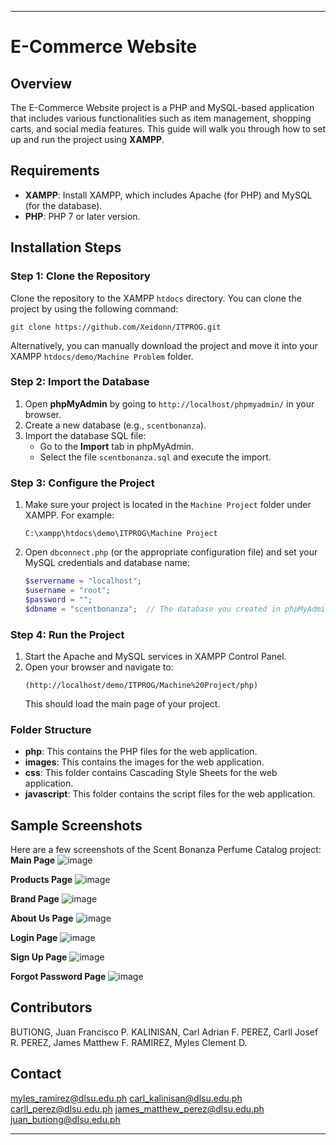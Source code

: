 
---

# E-Commerce Website

## Overview
The E-Commerce Website project is a PHP and MySQL-based application that includes various functionalities such as item management, shopping carts, and social media features. This guide will walk you through how to set up and run the project using **XAMPP**.

## Requirements
- **XAMPP**: Install XAMPP, which includes Apache (for PHP) and MySQL (for the database).
- **PHP**: PHP 7 or later version.

## Installation Steps

### Step 1: Clone the Repository
Clone the repository to the XAMPP `htdocs` directory. You can clone the project by using the following command:
```
git clone https://github.com/Xeidonn/ITPROG.git
```

Alternatively, you can manually download the project and move it into your XAMPP `htdocs/demo/Machine Problem` folder.

### Step 2: Import the Database
1. Open **phpMyAdmin** by going to `http://localhost/phpmyadmin/` in your browser.
2. Create a new database (e.g., `scentbonanza`).
3. Import the database SQL file:
    - Go to the **Import** tab in phpMyAdmin.
    - Select the file `scentbonanza.sql` and execute the import.

### Step 3: Configure the Project
1. Make sure your project is located in the `Machine Project` folder under XAMPP. For example:
   ```
   C:\xampp\htdocs\demo\ITPROG\Machine Project
   ```

2. Open `dbconnect.php` (or the appropriate configuration file) and set your MySQL credentials and database name:
   ```php
   $servername = "localhost";
   $username = "root";
   $password = "";
   $dbname = "scentbonanza";  // The database you created in phpMyAdmin
   ```

### Step 4: Run the Project
1. Start the Apache and MySQL services in XAMPP Control Panel.
2. Open your browser and navigate to:
   ```
   (http://localhost/demo/ITPROG/Machine%20Project/php)
   ```
   This should load the main page of your project.

### Folder Structure
- **php**: This contains the PHP files for the web application.
- **images**: This contains the images for the web application.
- **css**: This folder contains Cascading Style Sheets for the web application.
- **javascript**: This folder contains the script files for the web application.

## Sample Screenshots

Here are a few screenshots of the Scent Bonanza Perfume Catalog project:
**Main Page**
![image](https://github.com/user-attachments/assets/3e8f536d-c77f-489d-8382-6661db3a6c6a)

**Products Page**
![image](https://github.com/user-attachments/assets/ede54748-6c2c-4f17-98c6-119e9d7e28b6)

**Brand Page**
![image](https://github.com/user-attachments/assets/e0135aff-ee40-4550-a604-a38daad06bad)

**About Us Page**
![image](https://github.com/user-attachments/assets/acd14009-a5f5-4fc7-9966-3f433f3ac17e)

**Login Page**
![image](https://github.com/user-attachments/assets/07d3cf71-af85-4230-9543-423ae1a83630)

**Sign Up Page**
![image](https://github.com/user-attachments/assets/504f20ed-6464-41e2-9b43-0bd648dde002)

**Forgot Password Page**
![image](https://github.com/user-attachments/assets/c23ad9e4-7b87-43af-b172-0d19f69a6cd3)


## Contributors

BUTIONG, Juan Francisco P.
KALINISAN, Carl Adrian F.
PEREZ, Carll Josef R.
PEREZ, James Matthew F.
RAMIREZ, Myles Clement D.

## Contact

myles_ramirez@dlsu.edu.ph
carl_kalinisan@dlsu.edu.ph
carll_perez@dlsu.edu.ph
james_matthew_perez@dlsu.edu.ph
juan_butiong@dlsu.edu.ph

---
